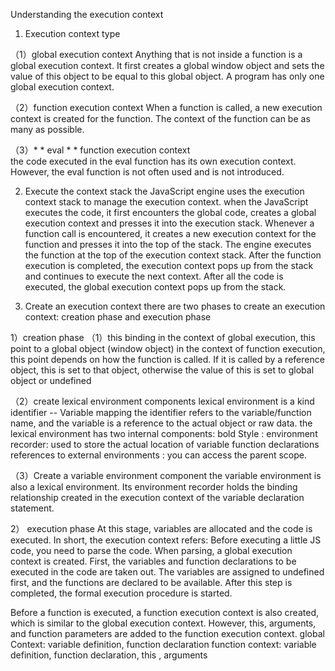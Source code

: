 Understanding the execution context 

1. Execution context type 

（1）global execution context
Anything that is not inside a function is a global execution context. It first creates a global window object and sets the value of this object to be equal to this global object. A program has only one global execution context. 

（2）function execution context
When a function is called, a new execution context is created for the function. The context of the function can be as many as possible. 

（3）* * eval * * function execution context  
the code executed in the eval function has its own execution context. However, the eval function is not often used and is not introduced. 

2. Execute the context stack
the JavaScript engine uses the execution context stack to manage the execution context.
when the JavaScript executes the code, it first encounters the global code, creates a global execution context and presses it into the execution stack. Whenever a function call is encountered, it creates a new execution context for the function and presses it into the top of the stack.
The engine executes the function at the top of the execution context stack. After the function execution is completed, the execution context pops up from the stack and continues to execute the next context. After all the code is executed, the global execution context pops up from the stack.

3. Create an execution context 
there are two phases to create an execution context: creation phase and execution phase 

1）creation phase 
  （1）this binding 
  in the context of global execution, this point to a global object (window object) 
  in the context of function execution, this point depends on how the function is called. If it is called by a reference object, this is set to that object, otherwise the value of this is set to global object or undefined 
  
  （2）create lexical environment components 
  lexical environment is a kind identifier -- Variable mapping the identifier refers to the variable/function name, and the variable is a reference to the actual object or raw data.
  the lexical environment has two internal components: bold Style : environment recorder: used to store the actual location of variable function declarations references to external environments : you can access the parent scope. 
  
  （3）Create a variable environment component
  the variable environment is also a lexical environment. Its environment recorder holds the binding relationship created in the execution context of the variable declaration statement. 

2） execution phase
At this stage, variables are allocated and the code is executed. 
In short, the execution context refers:
Before executing a little JS code, you need to parse the code. When parsing, a global execution context is created. First, the variables and function declarations to be executed in the code are taken out. 
The variables are assigned to undefined first, and the functions are declared to be available. After this step is completed, the formal execution procedure is started. 

Before a function is executed, a function execution context is also created, which is similar to the global execution context. However, this, arguments, and function parameters are added to the function execution context. 
global Context: variable definition, function declaration 
function context: variable definition, function declaration, this , arguments

